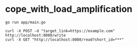 # cope_with_load_amplification

```
go run app/main.go
```

```
curl -X POST -d "target_link=https://example.com" http://localhost:8080/write
curl -X GET "http://localhost:8080/read?short_id=***"
```
